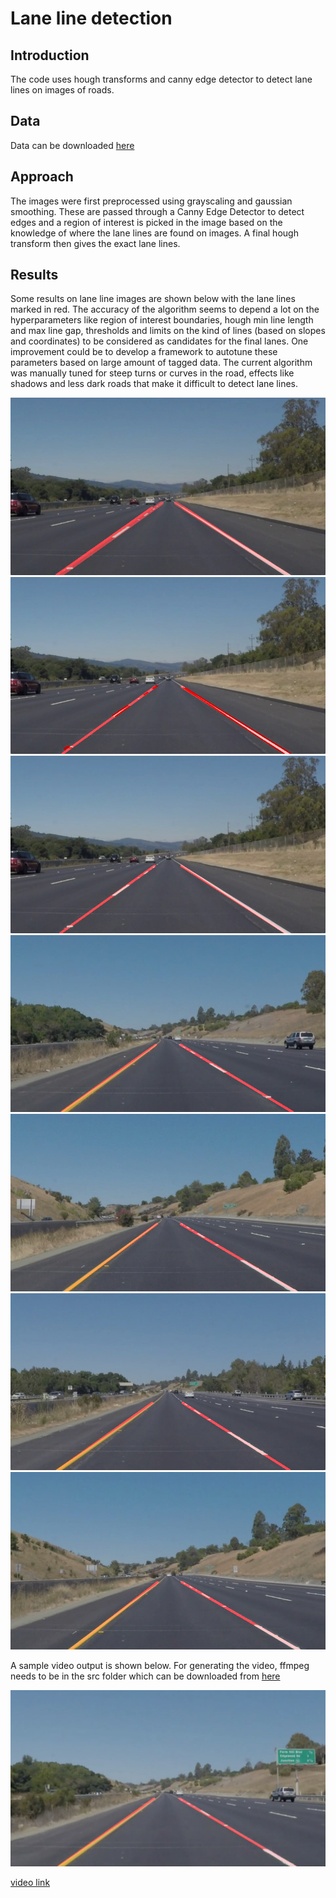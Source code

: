 # Lane line detection

## Introduction

The code uses hough transforms and canny edge detector to detect lane lines on images of roads.

[//]: # (Image References)

[image1]: ./output/laneLines_thirdPass.jpg "lane lines 1"
[image2]: ./output/line-segments-example.jpg "lane lines 2"
[image3]: ./output/solidWhiteRight.jpg "solid white right"
[image4]: ./output/solidYellowCurve.jpg "solid yellow curve"
[image5]: ./output/solidYellowCurve2.jpg "solid yellow curve2"
[image6]: ./output/solidYellowLeft.jpg "solid yellow left"
[image7]: ./output/whiteCarLaneSwitch.jpg "white car lane switch"
[image8]: ./output/output_video.png 


## Data

Data can be downloaded [here](https://drive.google.com/open?id=0B5e5oUCOCYhAZERNODc4Ul9sdjQ)

## Approach

The images were first preprocessed using grayscaling and gaussian smoothing. These are passed through a Canny Edge Detector to detect edges and a region of interest is picked in the image based on the knowledge of where the lane lines are found on images. A final hough transform then gives the exact lane lines.

## Results

Some results on lane line images are shown below with the lane lines marked in red. The accuracy of the algorithm seems to depend a lot on the hyperparameters like
region of interest boundaries, hough min line length and max line gap, thresholds and limits on the kind of lines (based on slopes and coordinates) to be considered as candidates for the final lanes. One improvement could be to develop a framework to autotune these parameters based on large amount of tagged data. The current algorithm was manually tuned for steep turns or curves in the road, effects like shadows and less dark roads that make it difficult to detect lane lines.

![alt text][image1] ![alt text][image2] ![alt text][image3]
![alt text][image4] ![alt text][image5] ![alt text][image6]
![alt text][image7] 

A sample video output is shown below. For generating the video, ffmpeg needs to be in the src folder which can be downloaded from [here](https://www.ffmpeg.org/)

![alt text][image8] 

[video link](https://youtu.be/gtlieREidm4)